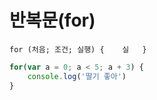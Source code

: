 # 반복문\(for\)

`for (처음; 조건; 실행) {   
 실  
}`

```javascript
for(var a = 0; a < 5; a + 3) {
    console.log('딸기 좋아')
}
```

